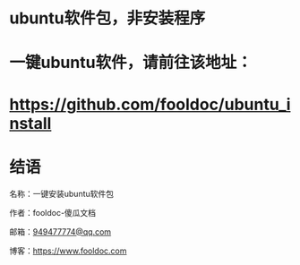 ubuntu软件包，非安装程序
========
一键ubuntu软件，请前往该地址：
========
https://github.com/fooldoc/ubuntu_install
========


结语
========
名称：一键安装ubuntu软件包

作者：fooldoc-傻瓜文档

邮箱：949477774@qq.com

博客：https://www.fooldoc.com
